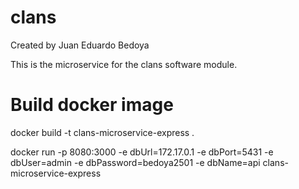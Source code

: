 # clans

Created by Juan Eduardo Bedoya

This is the microservice for the clans software module.

# Build docker image

docker build -t clans-microservice-express .

docker run -p 8080:3000 -e dbUrl=172.17.0.1 -e dbPort=5431 -e dbUser=admin -e dbPassword=bedoya2501 -e dbName=api clans-microservice-express
